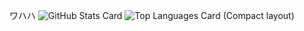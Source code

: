 <!-- ### Hi there 👋 -->

ワハハ
![GitHub Stats Card](https://github-readme-stats.vercel.app/api?username=da-mae-byte)
![Top Languages Card (Compact layout)](https://github-readme-stats.vercel.app/api/top-langs/?username=da-mae-byte&layout=compact)

<!--
**da-mae-byte/da-mae-byte** is a ✨ _special_ ✨ repository because its `README.md` (this file) appears on your GitHub profile.

Here are some ideas to get you started:

- 🔭 I’m currently working on ...
- 🌱 I’m currently learning ...
- 👯 I’m looking to collaborate on ...
- 🤔 I’m looking for help with ...
- 💬 Ask me about ...
- 📫 How to reach me: ...
- 😄 Pronouns: ...
- ⚡ Fun fact: ...
-->
